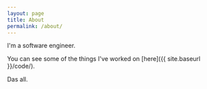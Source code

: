 ```yaml
---
layout: page
title: About
permalink: /about/
---
```


I'm a software engineer.

You can see some of the things I've worked on [here]({{ site.baseurl }}/code/).

Das all.
